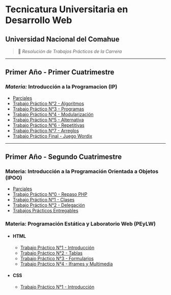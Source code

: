 # **Tecnicatura Universitaria en Desarrollo Web**

## Universidad Nacional del Comahue

> :book: *Resolución de Trabajos Prácticos de la Carrera*

---

## **Primer Año - Primer Cuatrimestre**

### *Materia:* Introducción a la Programacion (IP)

- [Parciales](https://github.com/ELHACHESALTA/TUDW/tree/main/Introducci%C3%B3n%20a%20la%20Programaci%C3%B3n/Parciales)
- [Trabajo Práctico N°2 - Algoritmos](https://github.com/ELHACHESALTA/TUDW/tree/main/Introducci%C3%B3n%20a%20la%20Programaci%C3%B3n/TP2%20-%20Algoritmos)
- [Trabajo Práctico N°3 - Programas](https://github.com/ELHACHESALTA/TUDW/tree/main/Introducci%C3%B3n%20a%20la%20Programaci%C3%B3n/TP3%20-%20Programas)
- [Trabajo Práctico N°4 - Modularización](https://github.com/ELHACHESALTA/TUDW/tree/main/Introducci%C3%B3n%20a%20la%20Programaci%C3%B3n/TP4%20-%20Modularizaci%C3%B3n)
- [Trabajo Práctico N°5 - Alternativa](https://github.com/ELHACHESALTA/TUDW/tree/main/Introducci%C3%B3n%20a%20la%20Programaci%C3%B3n/TP5%20-%20Alternativa)
- [Trabajo Práctico N°6 - Repetitivas](https://github.com/ELHACHESALTA/TUDW/tree/main/Introducci%C3%B3n%20a%20la%20Programaci%C3%B3n/TP6%20-%20Repetitivas)
- [Trabajo Práctico N°7 - Arreglos](https://github.com/ELHACHESALTA/TUDW/tree/main/Introducci%C3%B3n%20a%20la%20Programaci%C3%B3n/TP7%20-%20Arreglos)
- [Trabajo Práctico Final - Juego Wordix](https://github.com/ELHACHESALTA/wordix)

---

## **Primer Año - Segundo Cuatrimestre**

### Materia: Introducción a la Programación Orientada a Objetos (IPOO)

- [Parciales](https://github.com/ELHACHESALTA/TUDW/tree/main/Introducci%C3%B3n%20a%20la%20Programaci%C3%B3n%20Orientada%20a%20Objetos/Parciales)
- [Trabajo Práctico N°0 - Repaso PHP](https://github.com/ELHACHESALTA/TUDW/tree/main/Introducci%C3%B3n%20a%20la%20Programaci%C3%B3n%20Orientada%20a%20Objetos/TP0%20-%20Repaso%20PHP)
- [Trabajo Práctico N°1 - Clases](https://github.com/ELHACHESALTA/TUDW/tree/main/Introducci%C3%B3n%20a%20la%20Programaci%C3%B3n%20Orientada%20a%20Objetos/TP1%20-%20Clases)
- [Trabajo Práctico N°2 - Delegación](https://github.com/ELHACHESALTA/TUDW/tree/main/Introducci%C3%B3n%20a%20la%20Programaci%C3%B3n%20Orientada%20a%20Objetos/TP2%20-%20Delegaci%C3%B3n)
- [Trabajos Prácticos Entregables](https://github.com/ELHACHESALTA/Entregables_IPOO_2023)

### Materia: Programación Estática y Laboratorio Web (PEyLW)

- #### HTML

    - [Trabajo Práctico N°1 - Introducción](https://github.com/ELHACHESALTA/TUDW/tree/main/Programaci%C3%B3n%20Est%C3%A1tica%20y%20Laboratorio%20Web/TP1%20-%20HTML%20Introducci%C3%B3n)
    - [Trabajo Práctico N°2 - Tablas](https://github.com/ELHACHESALTA/TUDW/tree/main/Programaci%C3%B3n%20Est%C3%A1tica%20y%20Laboratorio%20Web/TP2%20-%20HTML%20Tablas)
    - [Trabajo Práctico N°3 - Formularios](https://github.com/ELHACHESALTA/TUDW/tree/main/Programaci%C3%B3n%20Est%C3%A1tica%20y%20Laboratorio%20Web/TP3%20-%20HTML%20Formularios)
    - [Trabajo Práctico N°4 - Iframes y Multimedia](https://github.com/ELHACHESALTA/TUDW/tree/main/Programaci%C3%B3n%20Est%C3%A1tica%20y%20Laboratorio%20Web/TP4%20-%20HTML%20Iframes%20y%20Multimedia)

- #### CSS

    - [Trabajo Práctico N°1 - Introducción](https://github.com/ELHACHESALTA/TUDW/tree/main/Programaci%C3%B3n%20Est%C3%A1tica%20y%20Laboratorio%20Web/2%20CSS%20-%20TP1%20Introducci%C3%B3n)